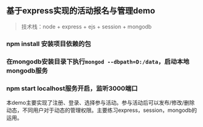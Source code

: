 ## 基于express实现的活动报名与管理demo

> 技术栈：node + express + ejs + session + mongodb

### npm install 安装项目依赖的包

### 在mongodb安装目录下执行```mongod --dbpath=D:/data```，启动本地mongodb服务

### npm start localhost服务开启，监听3000端口

本demo主要实现了注册、登录、选择参与活动。参与活动后可以发布/修改/删除动态，不同用户对于动态的管理权限。主要练习express，session，mongodb的运用。
